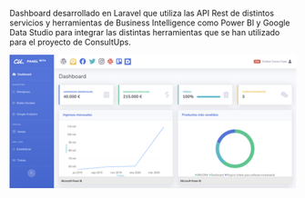 Dashboard desarrollado en Laravel que utiliza las API Rest de distintos servicios y herramientas de Business Intelligence como Power BI y Google Data Studio para integrar las distintas herramientas que se han utilizado para el proyecto de ConsultUps.

![alt-text](https://github.com/ConsultUps/dashboard/blob/master/public/img/Captura%20de%20pantalla%202020-06-01%20a%20las%2017.09.45.png?raw=true)
